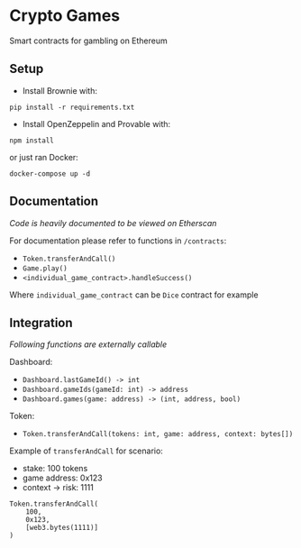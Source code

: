 # Crypto Games

Smart contracts for gambling on Ethereum

## Setup

- Install Brownie with:
```
pip install -r requirements.txt
```

- Install OpenZeppelin and Provable with:
```
npm install
```

or just ran Docker:
```
docker-compose up -d
```

## Documentation

_Code is heavily documented to be viewed on Etherscan_

For documentation please refer to functions in `/contracts`:
- `Token.transferAndCall()`
- `Game.play()`
- `<individual_game_contract>.handleSuccess()`

Where `individual_game_contract` can be `Dice` contract for example

## Integration

_Following functions are externally callable_

Dashboard:
- `Dashboard.lastGameId() -> int`
- `Dashboard.gameIds(gameId: int) -> address`
- `Dashboard.games(game: address) -> (int, address, bool)`

Token:
- `Token.transferAndCall(tokens: int, game: address, context: bytes[])`

Example of `transferAndCall` for scenario:
- stake: 100 tokens
- game address: 0x123
- context -> risk: 1111
```
Token.transferAndCall(
    100, 
    0x123, 
    [web3.bytes(1111)]
)
```

